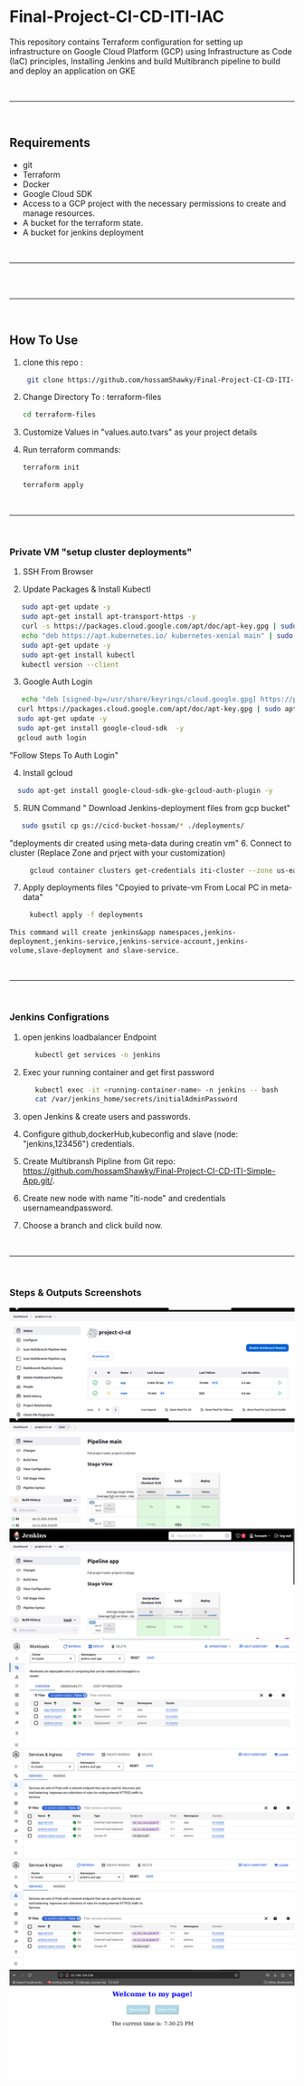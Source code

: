 # Final-Project-CI-CD-ITI-IAC
This repository contains Terraform configuration for setting up infrastructure on Google Cloud Platform (GCP) using Infrastructure as Code (IaC) principles, Installing Jenkins  and build Multibranch pipeline to build and deploy an application on GKE 

</br>

---

</br>

## Requirements

-   git
-   Terraform
-   Docker
-   Google Cloud SDK
-   Access to a GCP project with the necessary permissions to create and manage resources.
-   A bucket for the terraform state.
-   A bucket for jenkins deployment

</br>

---

</br>


</br>

---

</br>

## How To Use

1. clone this repo :
   ```bash
    git clone https://github.com/hossamShawky/Final-Project-CI-CD-ITI-IAC/
   ```

2. Change Directory To : terraform-files
   ```bash
   cd terraform-files
   ```

3. Customize Values in "values.auto.tvars" as your project details

4. Run terraform commands:
    ```bash
    terraform init
    ```
    
    ```bash
    terraform apply
    ```

</br>

---

</br>

### Private VM "setup cluster deployments"

1. SSH From Browser

2. Update Packages & Install Kubectl

  ```bash
     sudo apt-get update -y
     sudo apt-get install apt-transport-https -y
     curl -s https://packages.cloud.google.com/apt/doc/apt-key.gpg | sudo apt-key add -
     echo "deb https://apt.kubernetes.io/ kubernetes-xenial main" | sudo tee /etc/apt/sources.list.d/kubernetes.list
     sudo apt-get update -y
     sudo apt-get install kubectl
     kubectl version --client
  ```

3. Google Auth Login
  ```bash
     echo "deb [signed-by=/usr/share/keyrings/cloud.google.gpg] https://packages.cloud.google.com/apt cloud-sdk main" | sudo tee /etc/apt/sources.list.d/google-cloud-sdk.list
    curl https://packages.cloud.google.com/apt/doc/apt-key.gpg | sudo apt-key --keyring /usr/share/keyrings/cloud.google.gpg add -
    sudo apt-get update -y
    sudo apt-get install google-cloud-sdk  -y
    gcloud auth login
  ```        
  "Follow Steps To Auth Login"

4. Install gcloud  
  ```bash
    sudo apt-get install google-cloud-sdk-gke-gcloud-auth-plugin -y
  ```
5.  RUN Command " Download Jenkins-deployment files from gcp bucket"

   ```bash
      sudo gsutil cp gs://cicd-bucket-hossam/* ./deployments/
   ```
   "deployments dir created using meta-data during creatin vm"
6. Connect to cluster (Replace Zone and prject with your customization)
  ```bash
       gcloud container clusters get-credentials iti-cluster --zone us-east1-b --project  iti-gcp-hossam
  ```

7. Apply deployments files "Cpoyied to private-vm From Local PC in meta-data"
  ```bash
       kubectl apply -f deployments
  ```
    This command will create jenkins&app namespaces,jenkins-deployment,jenkins-service,jenkins-service-account,jenkins-volume,slave-deployment and slave-service.

<br>

---

<br>

### Jenkins Configrations
1. open jenkins loadbalancer Endpoint
   ```bash
      kubectl get services -n jenkins
   ```

2. Exec your running container and get first password
    ```bash
       kubectl exec -it <running-container-name> -n jenkins -- bash
       cat /var/jenkins_home/secrets/initialAdminPassword
    ```

3. open Jenkins & create users and passwords.

4. Configure github,dockerHub,kubeconfig and slave (node: "jenkins,123456") credentials.     

5. Create Multibransh Pipline from Git repo: https://github.com/hossamShawky/Final-Project-CI-CD-ITI-Simple-App.git/.

6. Create new node with name "iti-node" and credentials usernameandpassword.

7. Choose a branch and click build now.

<br>

---

<br>

### Steps & Outputs Screenshots
 ![alt](./screenshots/branches.png)
 ![alt](./screenshots/main_pipline.png)
 ![alt](./screenshots/app_pipline.png)
 ![alt](./screenshots/cluster_workloads.png)
 ![alt](./screenshots/cluster_services.png)
 ![alt](./screenshots/cluster_services.png)
 ![alt](./screenshots/app.png)
